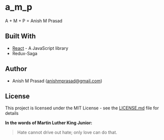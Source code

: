 # a_m_p

A + M + P = Anish M Prasad

## Built With

* [React](https://https://reactjs.org/) - A JavaScript library
* Redux-Saga

## Author

- Anish M Prasad (anishmprasad@gmail.com)

## License

This project is licensed under the MIT License - see the [LICENSE.md](https://github.com/Anishmprasad/a_m_p/blob/master/README.md) file for details

**In the words of Martin Luther King Junior:**
> Hate cannot drive out hate; only love can do that.



